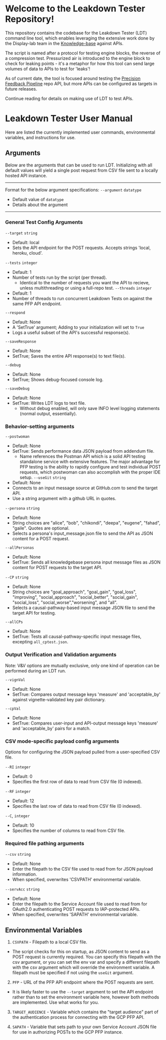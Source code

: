 
# Welcome to the Leakdown Tester Repository!
This repository contains the codebase for the Leakdown Tester (LDT) command line tool, which enables leveraging the extensive work done by the Display-lab team in the [Knowledge-base](https://github.com/Display-Lab/knowledge-base/) against APIs. 

The script is named after a protocol for testing engine blocks, the reverse of a compression test. Pressurized air is introduced to the engine block to check for leaking points - it's a metaphor for how this tool can send large volumes of data to APIs to test for 'leaks'!

As of current date, the tool is focused around testing the [Precision Feedback Pipeline](https://github.com/Display-Lab/precision-feedback-pipeline) repo
 API, but more APIs can be configured as targets in future releases.

Continue reading for details on making use of LDT to test APIs.

# Leakdown Tester User Manual
Here are listed the currently implemented user commands, environmental variables, and instructions for use.

## Arguments
Below are the arguments that can be used to run LDT. Initializing with all default values will yield a single post request from CSV file sent to a locally hosted API instance.

---
Format for the below argument specifications:
`--argument` `datatype`
- Default value of `datatype`
- Details about the argument
---
### General Test Config Arguments
`--target` `string` 
- Default: local 
- Sets the API endpoint for the POST requests. Accepts strings 'local, heroku, cloud'.

`--tests` `integer`
- Default: 1
- Number of tests run by the script (per thread).
   + Identical to the number of requests you want the API to recieve, unless multithreading or using a full-repo test.
`--threads` `integer` 
- Default: 1
- Number of threads to run concurrent Leakdown Tests on against the same PFP API endpoint.

`--respond`
- Default: None
- A 'SetTrue' argument; Adding to your initialization will set to `True`
- Logs a useful subset of the API's successful response(s).

`--saveResponse`
- Default: None
- SetTrue; Saves the entire API response(s) to text file(s).

`--debug`
- Default: None
- SetTrue; Shows debug-focused console log.

`--saveDebug` 
- Default: None
- SetTrue: Writes LDT logs to text file. 
   + Without debug enabled, will only save INFO level logging statements (normal output, essentially).

### Behavior-setting arguments
`--postwoman`
- Default: None
- SetTrue: Sends performance data JSON payload from addendum file.
   + Name references the Postman API which is a solid API testing standalone service with extensive features. The major advantage for PFP testing is the ability to rapidly configure and test individual POST requests, which postwoman can also accomplish with the proper IDE setup.
`--useGit` `string`
- Default: None
- Connects to an input message source at GitHub.com to send the target API.
- Use a string argument with a github URL in quotes.

`--persona` `string`
- Default: None
- String choices are "alice", "bob", "chikondi", "deepa", "eugene", "fahad", "gaile". Quotes are optional.
- Selects a persona's input_message.json file to send the API as JSON content for a POST request.

`--allPersonas`
- Default: None
- SetTrue: Sends all knowledgebase persona input message files as JSON content for POST requests to the target API.

`--CP` `string`
- Default: None
- String choices are "goal_approach", "goal_gain", "goal_loss", "improving", "social_approach", "social_better", "social_gain", "social_loss", "social_worse","worsening", and "all".
- Selects a causal-pathway-based input message JSON file to send the target API for testing.

`--allCPs`
- Default: None
- SetTrue: Tests all causal-pathway-specific input message files, excepting `all_cptest.json`.

### Output Verification and Validation arguments
Note: V&V options are mutually exclusive, only one kind of operation can be performed during an LDT run.

`--vignVal`
- Default: None 
- SetTrue: Compares output message keys 'measure' and 'acceptable_by' against vignette-validated key pair dictionary.

`--cpVal`
- Default: None 
- SetTrue: Compares user-input and API-output message keys 'measure' and 'acceptable_by' pairs for a match.

### CSV mode-specific payload config arguments
Options for configuring the JSON payload pulled from a user-specified CSV file.

`--RI` `integer`
- Default: 0
- Specifies the first row of data to read from CSV file (0 indexed).

`--RF` `integer`
- Default: 12
- Specifies the last row of data to read from CSV file (0 indexed).

`--C`, `integer`
- Default: 10
- Specifies the number of columns to read from CSV file.

### Required file pathing arguments
`--csv` `string`
- Default: None
- Enter the filepath to the CSV file used to read from for JSON payload information.
- When specified, overwrites 'CSVPATH' environmental variable.

`--servAcc` `string`
- Default: None
- Enter the filepath to the Service Account file used to read from for OAuth2.0 authenticating POST requests to IAP-protected APIs.
- When specified, overwrites 'SAPATH' environmental variable.

## Environmental Variables
1) `CSVPATH` - Filepath to a local CSV file.
- The script checks for this on startup, as JSON content to send as a POST request is currently required. You can specify this filepath with the csv argument, or you can set the env var and specify a different filepath with the csv argument which will override the environment variable. A filepath must be specified if not using the `useGit` argument.

2) `PFP` - URL of the PFP API endpoint where the POST requests are sent.
- It is likely faster to use the `--target` argument to set the API endpoint rather than to set the environment variable here, however both methods are implemented. Use what works for you.

3) `TARGET_AUDIENCE` - Variable which contains the "target audience" part of the authentication process for connecting with the GCP PFP API. 

4) `SAPATH` - Variable that sets path to your own Service Account JSON file for use in authorizing POSTs to the GCP PFP instance.
